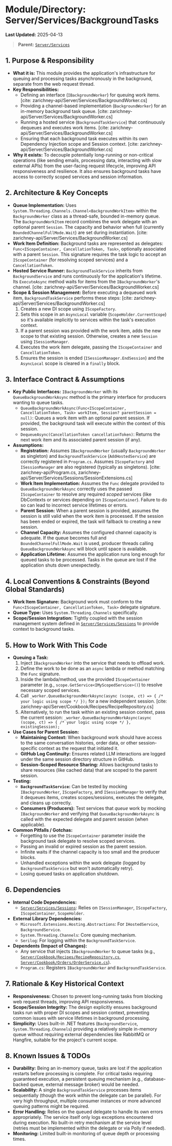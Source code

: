 # Module/Directory: Server/Services/BackgroundTasks

**Last Updated:** 2025-04-13

> **Parent:** [`Server/Services`](../README.md)

## 1. Purpose & Responsibility

* **What it is:** This module provides the application's infrastructure for queuing and processing tasks asynchronously in the background, separate from the web request thread.
* **Key Responsibilities:**
    * Defining an interface (`IBackgroundWorker`) for queuing work items. [cite: zarichney-api/Server/Services/BackgroundWorker.cs]
    * Providing a channel-based implementation (`BackgroundWorker`) for an in-memory background task queue. [cite: zarichney-api/Server/Services/BackgroundWorker.cs]
    * Running a hosted service (`BackgroundTaskService`) that continuously dequeues and executes work items. [cite: zarichney-api/Server/Services/BackgroundWorker.cs]
    * Ensuring that each background task executes within its own Dependency Injection scope and Session context. [cite: zarichney-api/Server/Services/BackgroundWorker.cs]
* **Why it exists:** To decouple potentially long-running or non-critical operations (like sending emails, processing data, interacting with slow external APIs) from the user-facing request lifecycle, improving API responsiveness and resilience. It also ensures background tasks have access to correctly scoped services and session information.

## 2. Architecture & Key Concepts

* **Queue Implementation:** Uses `System.Threading.Channels.Channel<BackgroundWorkItem>` within the `BackgroundWorker` class as a thread-safe, bounded in-memory queue. The `BackgroundWorkItem` record combines the work delegate with an optional parent `Session`. The capacity and behavior when full (currently `BoundedChannelFullMode.Wait`) are set during instantiation. [cite: zarichney-api/Server/Services/BackgroundWorker.cs]
* **Work Item Definition:** Background tasks are represented as delegates: `Func<IScopeContainer, CancellationToken, Task>`, optionally associated with a parent `Session`. This signature requires the task logic to accept an `IScopeContainer` (for resolving scoped services) and a `CancellationToken`.
* **Hosted Service Runner:** `BackgroundTaskService` inherits from `BackgroundService` and runs continuously for the application's lifetime. Its `ExecuteAsync` method waits for items from the `IBackgroundWorker`'s channel. [cite: zarichney-api/Server/Services/BackgroundWorker.cs]
* **Scope & Session Management:** Before executing a dequeued work item, `BackgroundTaskService` performs these steps: [cite: zarichney-api/Server/Services/BackgroundWorker.cs]
    1. Creates a new DI scope using `IScopeFactory`.
    2. Sets this scope in an `AsyncLocal` variable (`ScopeHolder.CurrentScope`) so it's available implicitly to services within the task's execution context.
    3. If a parent session was provided with the work item, adds the new scope to that existing session. Otherwise, creates a new `Session` using `ISessionManager`.
    4. Executes the work item delegate, passing the `IScopeContainer` and `CancellationToken`.
    5. Ensures the session is ended (`ISessionManager.EndSession`) and the `AsyncLocal` scope is cleared in a `finally` block.

## 3. Interface Contract & Assumptions

* **Key Public Interfaces:** `IBackgroundWorker` with its `QueueBackgroundWorkAsync` method is the primary interface for producers wanting to queue tasks.
    * `QueueBackgroundWorkAsync(Func<IScopeContainer, CancellationToken, Task> workItem, Session? parentSession = null)`: Queues a work item with an optional parent session. If provided, the background task will execute within the context of this session.
    * `DequeueAsync(CancellationToken cancellationToken)`: Returns the next work item and its associated parent session (if any).
* **Assumptions:**
    * **Registration:** Assumes `IBackgroundWorker` (usually `BackgroundWorker` as singleton) and `BackgroundTaskService` (`AddHostedService`) are correctly registered in `Program.cs`. Assumes `IScopeFactory` and `ISessionManager` are also registered (typically as singletons). [cite: zarichney-api/Program.cs, zarichney-api/Server/Services/Sessions/SessionExtensions.cs]
    * **Work Item Implementation:** Assumes the `Func` delegate provided to `QueueBackgroundWorkAsync` correctly uses the passed `IScopeContainer` to resolve any required *scoped* services (like DbContexts or services depending on `IScopeContainer`). Failure to do so can lead to incorrect service lifetimes or errors.
    * **Parent Session:** When a parent session is provided, assumes the session is still valid when the work item is processed. If the session has been ended or expired, the task will fallback to creating a new session.
    * **Channel Capacity:** Assumes the configured channel capacity is adequate. If the queue becomes full and `BoundedChannelFullMode.Wait` is used, producer threads calling `QueueBackgroundWorkAsync` will block until space is available.
    * **Application Lifetime:** Assumes the application runs long enough for queued tasks to be processed. Tasks in the queue are lost if the application shuts down unexpectedly.

## 4. Local Conventions & Constraints (Beyond Global Standards)

* **Work Item Signature:** Background work must conform to the `Func<IScopeContainer, CancellationToken, Task>` delegate signature.
* **Queue Type:** Uses `System.Threading.Channels` specifically.
* **Scope/Session Integration:** Tightly coupled with the session management system defined in [`Server/Services/Sessions`](../Sessions/README.md) to provide context to background tasks.

## 5. How to Work With This Code

* **Queuing a Task:**
    1. Inject `IBackgroundWorker` into the service that needs to offload work.
    2. Define the work to be done as an `async` lambda or method matching the `Func` signature.
    3. Inside the lambda/method, use the provided `IScopeContainer` parameter (e.g., `scope.GetService<IMyScopedService>()`) to resolve necessary scoped services.
    4. Call `_worker.QueueBackgroundWorkAsync(async (scope, ct) => { /* your logic using scope */ });` for a new independent session. [cite: zarichney-api/Server/Cookbook/Recipes/RecipeRepository.cs]
    5. Alternatively, to run the task within an existing session context, pass the current session: `_worker.QueueBackgroundWorkAsync(async (scope, ct) => { /* your logic using scope */ }, existingSession);`
* **Use Cases for Parent Session:**
    * **Maintaining Context:** When background work should have access to the same conversation histories, order data, or other session-specific context as the request that initiated it.
    * **GitHub Log Continuity:** Ensures related LLM interactions are logged under the same session directory structure in GitHub.
    * **Session-Scoped Resource Sharing:** Allows background tasks to share resources (like cached data) that are scoped to the parent session.
* **Testing:**
    * **`BackgroundTaskService`:** Can be tested by mocking `IBackgroundWorker`, `IScopeFactory`, and `ISessionManager` to verify that it dequeues items, creates scopes/sessions, executes the delegate, and cleans up correctly.
    * **Consumers (Producers):** Test services that *queue* work by mocking `IBackgroundWorker` and verifying that `QueueBackgroundWorkAsync` is called with the expected delegate and parent session (when applicable).
* **Common Pitfalls / Gotchas:** 
    * Forgetting to use the `IScopeContainer` parameter inside the background task delegate to resolve scoped services. 
    * Passing an invalid or expired session as the parent session.
    * Infinite waits if the channel capacity is too small and the producer blocks. 
    * Unhandled exceptions within the work delegate (logged by `BackgroundTaskService` but won't automatically retry). 
    * Losing queued tasks on application shutdown.

## 6. Dependencies

* **Internal Code Dependencies:**
    * [`Server/Services/Sessions`](../Sessions/README.md): Relies on `ISessionManager`, `IScopeFactory`, `IScopeContainer`, `ScopeHolder`.
* **External Library Dependencies:**
    * `Microsoft.Extensions.Hosting.Abstractions`: For `IHostedService`, `BackgroundService`.
    * `System.Threading.Channels`: Core queuing mechanism.
    * `Serilog`: For logging within the `BackgroundTaskService`.
* **Dependents (Impact of Changes):**
    * Any service that injects `IBackgroundWorker` to queue tasks (e.g., [`Server/Cookbook/Recipes/RecipeRepository.cs`](../../Cookbook/Recipes/RecipeRepository.cs), [`Server/Cookbook/Orders/OrderService.cs`](../../Cookbook/Orders/OrderService.cs)).
    * `Program.cs`: Registers `IBackgroundWorker` and `BackgroundTaskService`.

## 7. Rationale & Key Historical Context

* **Responsiveness:** Chosen to prevent long-running tasks from blocking web request threads, improving API responsiveness.
* **Scope/Session Integrity:** The design explicitly ensures background tasks run with proper DI scopes and session context, preventing common issues with service lifetimes in background processing.
* **Simplicity:** Uses built-in .NET features (`BackgroundService`, `System.Threading.Channels`) providing a relatively simple in-memory queue without requiring external dependencies like RabbitMQ or Hangfire, suitable for the project's current scope.

## 8. Known Issues & TODOs

* **Durability:** Being an in-memory queue, tasks are lost if the application restarts before processing is complete. For critical tasks requiring guaranteed execution, a persistent queuing mechanism (e.g., database-backed queue, external message broker) would be needed.
* **Scalability:** A single `BackgroundTaskService` processes items sequentially (though the work *within* the delegate can be parallel). For very high throughput, multiple consumer instances or more advanced queuing patterns might be required.
* **Error Handling:** Relies on the queued delegate to handle its own errors appropriately. The service itself only logs exceptions encountered during execution. No built-in retry mechanism at the service level (retries must be implemented within the delegate or via Polly if needed).
* **Monitoring:** Limited built-in monitoring of queue depth or processing times.